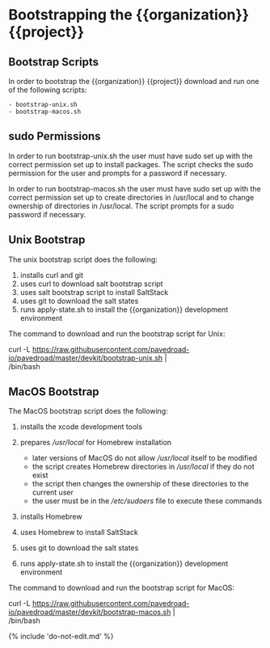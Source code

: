 # Bootstrapping the {{organization}} {{project}}

## Bootstrap Scripts

In order to bootstrap the {{organization}} {{project}}
download and run one of the following scripts:

    - bootstrap-unix.sh
    - bootstrap-macos.sh

## sudo Permissions

In order to run bootstrap-unix.sh the user must have sudo set up with the correct permission
set up to install packages.
The script checks the sudo permission for the user and prompts for a password if necessary.

In order to run bootstrap-macos.sh the user must have sudo set up with the correct permission
set up to create directories in /usr/local and to change ownership of directories in /usr/local.
The script prompts for a sudo password if necessary.

## Unix Bootstrap

The unix bootstrap script does the following:

1) installs curl and git
2) uses curl to download salt bootstrap script
3) uses salt bootstrap script to install SaltStack
4) uses git to download the salt states
5) runs apply-state.sh to install the {{organization}} development environment

The command to download and run the bootstrap script for Unix:

curl -L https://raw.githubusercontent.com/pavedroad-io/pavedroad/master/devkit/bootstrap-unix.sh |\
/bin/bash

## MacOS Bootstrap

The MacOS bootstrap script does the following:

1) installs the xcode development tools
2) prepares _/usr/local_ for Homebrew installation

   * later versions of MacOS do not allow _/usr/local_ itself to be modified
   * the script creates Homebrew directories in _/usr/local_ if they do not exist
   * the script then changes the ownership of these directories to the current user
   * the user must be in the _/etc/sudoers_ file to execute these commands
3) installs Homebrew
4) uses Homebrew to install SaltStack
5) uses git to download the salt states
6) runs apply-state.sh to install the {{organization}} development environment

The command to download and run the bootstrap script for MacOS:

curl -L https://raw.githubusercontent.com/pavedroad-io/pavedroad/master/devkit/bootstrap-macos.sh |\
/bin/bash

{% include 'do-not-edit.md' %}
